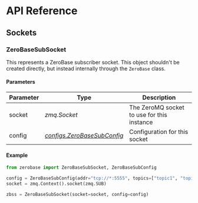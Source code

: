 # API Reference

## Sockets

### ZeroBaseSubSocket

This represents a ZeroBase subscriber socket. This object shouldn't be created directly, but instead internally through the `ZeroBase` class.

#### Parameters

| Parameter | Type | Description |
| --- | --- | --- |
| socket | _zmq.Socket_ | The ZeroMQ socket to use for this instance |
| config | _[configs.ZeroBaseSubConfig](../configs/zerobasesubconfig.md)_ | Configuration for this socket |

#### Example

```python
from zerobase import ZeroBaseSubSocket, ZeroBaseSubConfig

config = ZeroBaseSubConfig(addr="tcp://*:5555", topics=["topic1", "topic2"])
socket = zmq.Context().socket(zmq.SUB)

zbss = ZeroBaseSubSocket(socket=socket, config=config)
```